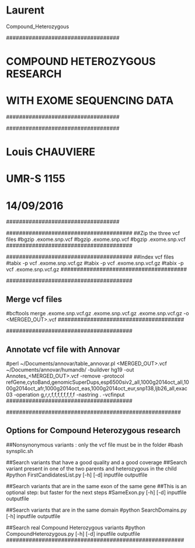 # Laurent
Compound_Heterozygous

###################################
# COMPOUND HETEROZYGOUS RESEARCH  #
#  WITH EXOME SEQUENCING DATA     #
###################################

###################################
#        Louis CHAUVIERE          #
#     	    UMR-S 1155            #
#           14/09/2016            #
###################################


#######################################
##Zip the three vcf files
#bgzip <FATHER>.exome.snp.vcf
#bgzip <MOTHER>.exome.snp.vcf
#bgzip <CHILD>.exome.snp.vcf
#######################################


#######################################
##Index vcf files
#tabix -p vcf <FATHER>.exome.snp.vcf.gz
#tabix -p vcf <MOTHER>.exome.snp.vcf.gz
#tabix -p vcf <CHILD>.exome.snp.vcf.gz
#######################################

#######################################
##      Merge vcf files              ##
#bcftools merge <FATHER>.exome.snp.vcf.gz <MOTHER>.exome.snp.vcf.gz <CHILD>.exome.snp.vcf.gz -o <MERGED_OUT>.vcf
#######################################


#######################################
##   Annotate vcf file with Annovar  ##
#perl ~/Documents/annovar/table_annovar.pl <MERGED_OUT>.vcf ~/Documents/annovar/humandb/ -buildver hg19 -out Annotes_<MERGED_OUT>.vcf -remove -protocol refGene,cytoBand,genomicSuperDups,esp6500siv2_all,1000g2014oct_all,1000g2014oct_afr,1000g2014oct_eas,1000g2014oct_eur,snp138,ljb26_all,exac03 -operation g,r,r,f,f,f,f,f,f,f,f -nastring . -vcfinput
#######################################


######################################################
##   Options for Compound  Heterozygous research    ##
##Nonsynonymous variants : only the vcf file must be in the folder
#bash synsplic.sh

##Search variants that have a good quality and a good coverage
##Search variant present in one of the two parents and heterozygous in the child
#python FirstCandidatesList.py [-h] [-d] inputfile outputfile

##Search variants that are in the same exon of the same gene
##This is an optional step: but faster for the next steps
#SameExon.py [-h] [-d] inputfile outputfile

##Search variants that are in the same domain
#python SearchDomains.py [-h] inputfile outputfile

##Search real Compound Heterozygous variants
#python CompoundHeterozygous.py [-h] [-d] inputfile outputfile
#######################################################
